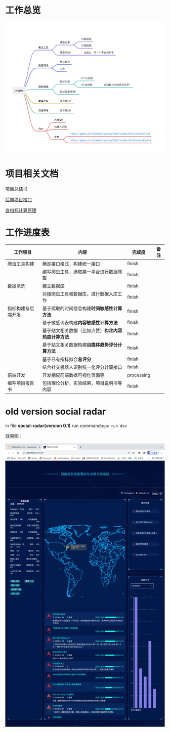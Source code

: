 # 工作总览

![img.png](asset/img.png)

# 项目相关文档

[项目总结书](backend/后端项目书.md)

[后端项目接口](backend/CrawlMaster/readme.md)

[各指标计算原理](backend/QuotaCalculate/readme.md)

# 工作进度表


| 工作项目           | 内容                                                 | 完成度     | 备注 |
| ------------------ | ---------------------------------------------------- | ---------- | ---- |
| 爬虫工具构建       | 确定接口格式，构建统一接口                           | finish     |      |
|                    | 编写爬虫工具，选取某一平台进行数据爬取               | finish     |      |
| 数据清洗           | 建立数据库                                           | finish     |      |
|                    | 对接爬虫工具和数据库，进行数据入库工作               | finish     |      |
| 指标构建与后端开发 | 基于爬取的时间信息构建**时间敏感性计算方法**         | finish     |      |
|                    | 基于敏感词表构建**内容敏感性计算方法**               | finish     |      |
|                    | 基于贴文相关数据（比如点赞）构建**内容热度计算方法** | finish     |      |
|                    | 基于贴文相关数据构建**自媒体趋势评分计算方法**       | finish     |      |
|                    | 基于已有指标拟合**总评分**                           | finish     |      |
|                    | 结合社交机器人识别统一化评分计算接口                 | finish     |      |
| 前端开发           | 开发相应前端数据可视化页面等                         | processing |      |
| 编写项目报告书     | 包括理论分析，实验结果，项目说明书等内容             | finish     |      |

# old version social radar

in file **social-radar(version 0.1)** run command:``npm run dev``

效果图：

![img.png](asset/img1.png)
